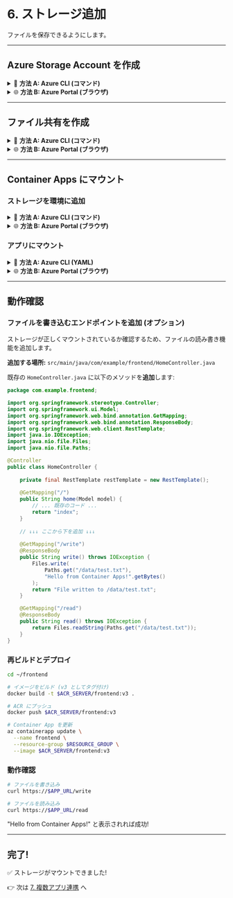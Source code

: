 # 6. ストレージ追加

ファイルを保存できるようにします。

---

## Azure Storage Account を作成

<details>
<summary>📘 <b>方法 A: Azure CLI (コマンド)</b></summary>

```bash
# ストレージアカウント名 (グローバルで一意)
STORAGE_NAME="storage$(date +%s)"

# 作成
az storage account create \
  --name $STORAGE_NAME \
  --resource-group $RESOURCE_GROUP \
  --location $LOCATION \
  --sku Standard_LRS
```

</details>

<details>
<summary>🌐 <b>方法 B: Azure Portal (ブラウザ)</b></summary>

1. [Azure Portal](https://portal.azure.com/) で「リソースの作成」
2. 「ストレージ アカウント」を検索して選択
3. 基本設定:
   - **リソース グループ**: セクション 1 で設定した名前
   - **ストレージ アカウント名**: 一意の名前 (例: `storage12345`)
   - **リージョン**: `Japan East`
   - **パフォーマンス**: `Standard`
   - **冗長性**: `ローカル冗長ストレージ (LRS)`
4. 「確認および作成」→「作成」

</details>

---

## ファイル共有を作成

<details>
<summary>📘 <b>方法 A: Azure CLI (コマンド)</b></summary>

```bash
# 接続文字列を取得
STORAGE_KEY=$(az storage account keys list \
  --account-name $STORAGE_NAME \
  --query '[0].value' -o tsv)

# ファイル共有を作成
az storage share create \
  --name appdata \
  --account-name $STORAGE_NAME \
  --account-key $STORAGE_KEY
```

</details>

<details>
<summary>🌐 <b>方法 B: Azure Portal (ブラウザ)</b></summary>

1. 作成したストレージアカウントを開く
2. 左メニュー「ファイル共有」をクリック
3. 「+ ファイル共有」をクリック
4. 以下を入力:
   - **名前**: `appdata`
   - **クォータ**: デフォルトのまま (5120 GiB)
5. 「作成」

</details>

---

## Container Apps にマウント

### ストレージを環境に追加

<details>
<summary>📘 <b>方法 A: Azure CLI (コマンド)</b></summary>

```bash
az containerapp env storage set \
  --name $ACA_ENV \
  --resource-group $RESOURCE_GROUP \
  --storage-name mystorage \
  --azure-file-account-name $STORAGE_NAME \
  --azure-file-account-key $STORAGE_KEY \
  --azure-file-share-name appdata \
  --access-mode ReadWrite
```

</details>

<details>
<summary>🌐 <b>方法 B: Azure Portal (ブラウザ)</b></summary>

1. Container Apps Environment (`aca-env`) を開く
2. 左メニュー「Azure Files」をクリック
3. 「+ 追加」をクリック
4. 以下を入力:
   - **名前**: `mystorage`
   - **ストレージ アカウント名**: 作成したストレージアカウントを選択
   - **ストレージ アカウント キー**: ストレージアカウントの「アクセス キー」からコピー
   - **ファイル共有名**: `appdata`
   - **アクセス モード**: `読み取り/書き込み`
5. 「追加」

</details>

### アプリにマウント

<details>
<summary>📘 <b>方法 A: Azure CLI (YAML)</b></summary>

`mount-config.yaml` を作成:

```yaml
properties:
  template:
    containers:
      - name: my-app
        image: <ACR_SERVER>/my-app:v1
        volumeMounts:
          - volumeName: storage
            mountPath: /data
    volumes:
      - name: storage
        storageType: AzureFile
        storageName: mystorage
```

**注意:** `<ACR_SERVER>` を実際の値に置き換えてください。

### 適用

```bash
az containerapp update \
  --name my-app \
  --resource-group $RESOURCE_GROUP \
  --yaml mount-config.yaml
```

</details>

<details>
<summary>🌐 <b>方法 B: Azure Portal (ブラウザ)</b></summary>

1. Container App (`my-app`) を開く
2. 「リビジョン管理」→「新しいリビジョンの作成」
3. 「コンテナー」セクションで既存のコンテナーを選択
4. 「ボリューム マウント」タブ:
   - 「+ 追加」をクリック
   - **ボリュームの種類**: `Azure Files`
   - **ストレージ名**: `mystorage` (先ほど作成したもの)
   - **マウント パス**: `/data`
5. 「保存」→「作成」

</details>

---

## 動作確認

### ファイルを書き込むエンドポイントを追加 (オプション)

ストレージが正しくマウントされているか確認するため、ファイルの読み書き機能を追加します。

**追加する場所:** `src/main/java/com/example/frontend/HomeController.java`

既存の `HomeController.java` に以下のメソッドを**追加**します:

```java
package com.example.frontend;

import org.springframework.stereotype.Controller;
import org.springframework.ui.Model;
import org.springframework.web.bind.annotation.GetMapping;
import org.springframework.web.bind.annotation.ResponseBody;
import org.springframework.web.client.RestTemplate;
import java.io.IOException;
import java.nio.file.Files;
import java.nio.file.Paths;

@Controller
public class HomeController {
    
    private final RestTemplate restTemplate = new RestTemplate();
    
    @GetMapping("/")
    public String home(Model model) {
        // ... 既存のコード ...
        return "index";
    }
    
    // ↓↓↓ ここから下を追加 ↓↓↓
    
    @GetMapping("/write")
    @ResponseBody
    public String write() throws IOException {
        Files.write(
            Paths.get("/data/test.txt"), 
            "Hello from Container Apps!".getBytes()
        );
        return "File written to /data/test.txt";
    }

    @GetMapping("/read")
    @ResponseBody
    public String read() throws IOException {
        return Files.readString(Paths.get("/data/test.txt"));
    }
}
```

### 再ビルドとデプロイ

```bash
cd ~/frontend

# イメージをビルド (v3 としてタグ付け)
docker build -t $ACR_SERVER/frontend:v3 .

# ACR にプッシュ
docker push $ACR_SERVER/frontend:v3

# Container App を更新
az containerapp update \
  --name frontend \
  --resource-group $RESOURCE_GROUP \
  --image $ACR_SERVER/frontend:v3
```

### 動作確認

```bash
# ファイルを書き込み
curl https://$APP_URL/write

# ファイルを読み込み
curl https://$APP_URL/read
```

"Hello from Container Apps!" と表示されれば成功!

---

## 完了!

✅ ストレージがマウントできました!

👉 次は [7. 複数アプリ連携](./07-multiapp.md) へ
